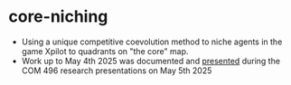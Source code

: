 # core-niching

- Using a unique competitive coevolution method to niche agents in the game Xpilot to quadrants on "the core" map.
- Work up to May 4th 2025 was documented and [presented](https://docs.google.com/presentation/d/1PvMrOg0gD0Rf9me3HLC0duRAI0g9anFMiGSZoE4nqOo/edit?usp=sharing) during the COM 496 research presentations on May 5th 2025
